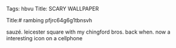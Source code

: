 Tags: hbvu
Title: SCARY WALLPAPER  
  
Title:# rambing pfjrc64g6g1tbnsvh  
  
sauzé. leicester square with my chingford bros. back when. now a interesting icon on a cellphone